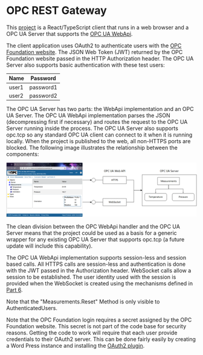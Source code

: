 # OPC REST Gateway

This [project](./UaRestGateway.sln) is a React/TypeScript client that runs in a web browser and a OPC UA Server that supports the [OPC UA WebApi](./wwwroot/data/opc.ua.openapi.allservices.json). 

The client application uses OAuth2 to authenticate users with the [OPC Foundation website](https://opcfoundation.org/login). The JSON Web Token (JWT) returned by the OPC Foundation website passed in the HTTP Authorization header. The OPC UA Server also supports basic authentication with these test users:

| Name | Password |
|---|---|
| user1 | password1 |
| user2 | password2 |

The OPC UA Server has two parts: the WebApi implementation and an OPC UA Server. The OPC UA WebApi implementation parses the JSON (decompressing first if necessary) and routes the request to the OPC UA Server running inside the process. The OPC UA Server also supports opc.tcp so any standard OPC UA client can connect to it when it is running locally. When the project is published to the web, all non-HTTPS ports are blocked. The following image illustrates the relationship between the components:

![UaRestGateway](../images/opcua-webapi-overview.png)

The clean division between the OPC WebApi handler and the OPC UA Server means that the project could be used as a basis for a generic wrapper for any existing OPC UA Server that supports opc.tcp (a future update will include this capability). 

The OPC UA WebApi implementation supports session-less and session based calls. All HTTPS calls are session-less and authentication is done with the JWT passed in the Authorization header. WebSocket calls allow a session to be established. The user identity used with the session is provided when the WebSocket is created using the mechanisms defined in [Part 6](https://reference.opcfoundation.org/Core/Part6/v105/docs/7.5).

Note that the "Measurements.Reset" Method is only visible to AuthenticatedUsers. 

Note that the OPC Foundation login requires a secret assigned by the OPC Foundation website. This secret is not part of the code base for security reasons. Getting the code to work will require that each user provide credentials to their OAuth2 server. This can be done fairly easily by creating a Word Press instance and installing the [OAuth2 plugin](https://wp-oauth.com/documentation/).

